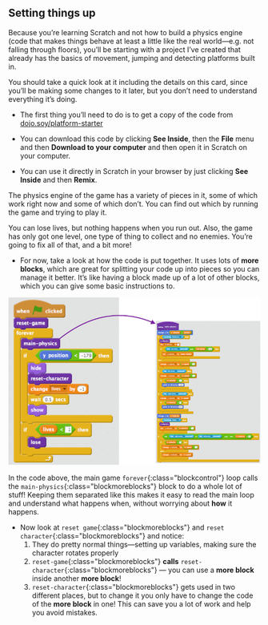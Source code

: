 ## Setting things up

Because you’re learning Scratch and not how to build a physics engine (code that makes things behave at least a little like the real world—e.g. not falling through floors), you’ll be starting with a project I’ve created that already has the basics of movement, jumping and detecting platforms built in.

You should take a quick look at it including the details on this card, since you’ll be making some changes to it later, but you don’t need to understand everything it’s doing.

+ The first thing you’ll need to do is to get a copy of the code from [dojo.soy/platform-starter](http://dojo.soy/platform-starter) 

+ You can download this code by clicking **See Inside**, then the **File** menu and then **Download to your computer** and then open it in Scratch on your computer.

+ You can use it directly in Scratch in your browser by just clicking **See Inside** and then **Remix**.

The physics engine of the game has a variety of pieces in it, some of which work right now and some of which don’t. You can find out which by running the game and trying to play it.

You can lose lives, but nothing happens when you run out. Also, the game has only got one level, one type of thing to collect and  no enemies. You’re going to fix all of that, and a bit more!

+ For now, take a look at how the code is put together. It uses lots of **more blocks**, which are great for splitting your code up into pieces so you can manage it better. It’s like having a block made up of a lot of other blocks, which you can give some basic instructions to.

![](images/setup2and3.png)

In the code above, the main game `forever`{:class="blockcontrol"} loop calls the `main-physics`{:class="blockmoreblocks"} block to do a whole lot of stuff! Keeping them separated like this makes it easy to read the main loop and understand what happens when, without worrying about **how** it happens.
 

+ Now look at `reset game`{:class="blockmoreblocks"} and `reset character`{:class="blockmoreblocks"} and notice:
    1. They do pretty normal things—setting up variables, making sure the character rotates properly
    2. `reset-game`{:class="blockmoreblocks"} **calls** `reset-character`{:class="blockmoreblocks"} — you can use a **more block** inside another **more block**!
    3. `reset-character`{:class="blockmoreblocks"} gets used in two different places, but to change it you only have to change the code of the **more block** in one! This can save you a lot of work and help you avoid mistakes.
